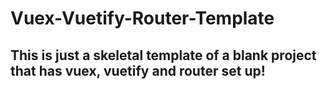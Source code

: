 # Vuex-Vuetify-Router-Template

## This is just a skeletal template of a blank project that has vuex, vuetify and router set up!
